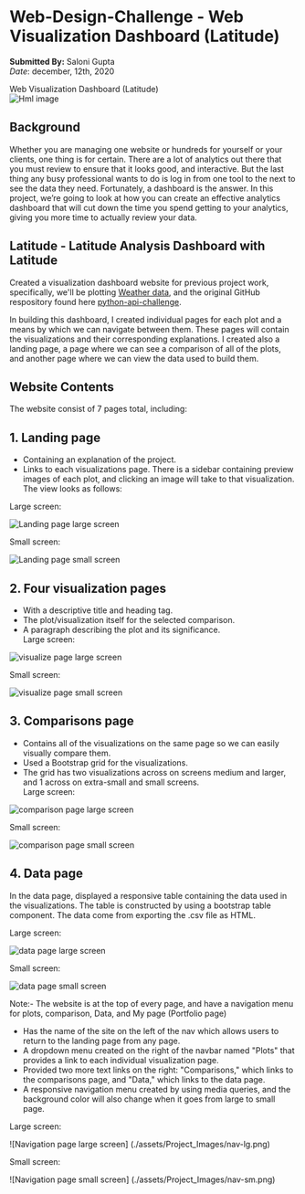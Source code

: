 # Web-Design-Challenge - Web Visualization Dashboard (Latitude) </br>
 **Submitted By:** Saloni Gupta\
_Date_: december, 12th, 2020 

Web Visualization Dashboard (Latitude) </br>
![Hml image](./assets/Project_Images/html.jpg)
</br>
## Background
Whether you are managing one website or hundreds for yourself or your clients, one thing is for certain. There are a lot of analytics out there that you must review to ensure that it looks good, and interactive. But the last thing any busy professional wants to do is log in from one tool to the next to see the data they need. Fortunately, a dashboard is the answer. In this project, we’re going to look at how you can create an effective analytics dashboard that will cut down the time you spend getting to your analytics, giving you more time to actually review your data.

## Latitude - Latitude Analysis Dashboard with Latitude
Created a visualization dashboard website for previous project work, specifically, we'll be plotting [Weather data](./Resources/cities.csv), and the original GitHub respository found here [python-api-challenge](https://github.com/SaloniGupta1201/Python-API-Challenge).

In building this dashboard, I created individual pages for each plot and a means by which we can navigate between them. These pages will contain the visualizations and their corresponding explanations. I created also a landing page, a page where we can see a comparison of all of the plots, and another page where we can view the data used to build them.

## Website Contents
The website consist of 7 pages total, including:

## 1. Landing page
- Containing an explanation of the project. </br>
- Links to each visualizations page. There is a sidebar containing preview images of each plot, and clicking an image will take to that visualization. </br>
The view looks as follows: </br>

Large screen:

![Landing page large screen](./assets/Project_Images/landinglarge.png)

Small screen:

![Landing page small screen](./assets/Project_Images/landing-sm.png)

## 2. Four visualization pages
- With a descriptive title and heading tag.
- The plot/visualization itself for the selected comparison. 
- A paragraph describing the plot and its significance. </br>
Large screen: </br>

![visualize page large screen](./assets/Project_Images/visualize-lg.png)  </br>

Small screen: </br>

![visualize page small screen](./assets/Project_Images/visualize-sm.png)  </br>

## 3. Comparisons page
- Contains all of the visualizations on the same page so we can easily visually compare them.
- Used a Bootstrap grid for the visualizations.
- The grid has two visualizations across on screens medium and larger, and 1 across on extra-small and small screens. </br>
Large screen: </br>

![comparison page large screen](./assets/Project_Images/comparison-lg.png)  </br>

Small screen:  </br>

![comparison page small screen](./assets/Project_Images/comparison-sm.png)  </br>

## 4. Data page
In the data page, displayed a responsive table containing the data used in the visualizations.
The table is constructed by using a bootstrap table component.
The data come from exporting the .csv file as HTML. </br>

Large screen: </br>

![data page large screen](./assets/Project_Images/data-lg.png) </br>

Small screen: </br>

![data page small screen](./assets/Project_Images/data-sm.png) </br>

Note:- The website is at the top of every page, and have a navigation menu for plots, comparison, Data, and My page (Portfolio page)

- Has the name of the site on the left of the nav which allows users to return to the landing page from any page.
- A dropdown menu created on the right of the navbar named "Plots" that provides a link to each individual visualization page.
- Provided two more text links on the right: "Comparisons," which links to the comparisons page, and "Data," which links to the data page.
- A responsive navigation menu created by using media queries, and the background color will also change when it goes from large to small page. </br>

Large screen: </br>

![Navigation page large screen] (./assets/Project_Images/nav-lg.png)

Small screen: </br>

![Navigation page small screen] (./assets/Project_Images/nav-sm.png)</br>
